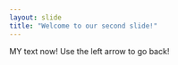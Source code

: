 ```yaml
---
layout: slide
title: "Welcome to our second slide!"
---
```

MY text now!
Use the left arrow to go back!
